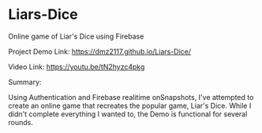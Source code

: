 # Liars-Dice
 Online game of Liar's Dice using Firebase
 
 Project Demo Link: https://dmz2117.github.io/Liars-Dice/
 
 Video Link: https://youtu.be/tN2hyzc4pkg

Summary:

Using Authentication and Firebase realitime onSnapshots, I've attempted to create an online game that recreates the popular game, Liar's Dice.
While I didn't complete everything I wanted to, the Demo is functional for several rounds.
